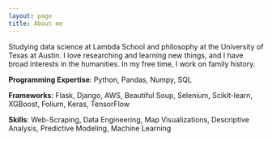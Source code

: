 ```yaml
---
layout: page
title: About me
---
```


Studying data science at Lambda School and philosophy at the University of Texas at Austin. I love researching and learning new things, and I have broad interests in the humanities. In my free time, I work on family history.

**Programming Expertise**: Python, Pandas, Numpy, SQL

**Frameworks**: Flask, Django, AWS, Beautiful Soup, Selenium, Scikit-learn, XGBoost, Folium, Keras, TensorFlow

**Skills**: Web-Scraping, Data Engineering, Map Visualizations, Descriptive Analysis, Predictive Modeling, Machine Learning
